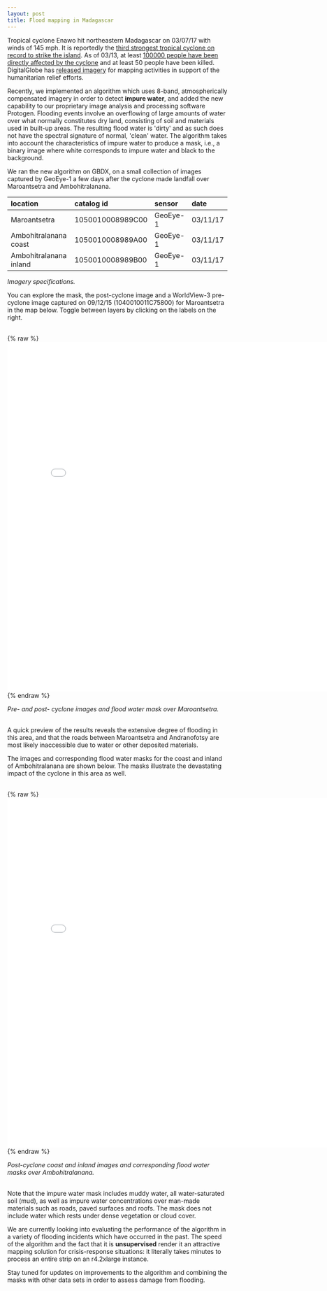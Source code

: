 ```yaml
---
layout: post
title: Flood mapping in Madagascar
---
```


Tropical cyclone Enawo hit northeastern Madagascar on 03/07/17 with winds of 145 mph.
It is reportedly the [third strongest tropical cyclone on record to strike the island](https://www.wunderground.com/blog/JeffMasters/category-4-tropical-cyclone-enawo-hits-madagascar).
As of 03/13, at least [100000 people have been directly affected by the cyclone](http://reliefweb.int/disaster/tc-2017-000023-mdg) and at least 50 people have been killed.
DigitalGlobe has [released imagery](http://blog.digitalglobe.com/industry/imagery-released-for-cyclone-enawo-to-support-mapping-activities/?utm_source=linkedin&utm_campaign=MadagascarCyclone&utm_medium=social) for mapping activities in support of the humanitarian relief efforts.

Recently, we implemented an algorithm which uses 8-band, atmospherically compensated imagery in order to detect **impure water**, and added the new capability to our proprietary image analysis and processing software Protogen. Flooding events
involve an overflowing of large amounts of water over what normally constitutes dry land, consisting of soil and materials used in built-up areas. The resulting flood water is 'dirty' and as such does not have the spectral signature of normal, 'clean' water. The algorithm takes into account the characteristics of impure water to produce a mask, i.e., a binary image where white corresponds to impure water and black to the background.

We ran the new algorithm on GBDX, on a small collection of images captured by GeoEye-1 a few days after the cyclone made landfall over Maroantsetra and Ambohitralanana.

| **location** | **catalog id** | **sensor** | **date** |
| :-------- |:-------- | :-------- | :-------- |
| Maroantsetra | 1050010008989C00 | GeoEye-1 | 03/11/17 |
| Ambohitralanana coast | 1050010008989A00 | GeoEye-1 | 03/11/17 |
| Ambohitralanana inland | 1050010008989B00 | GeoEye-1 | 03/11/17 |

*Imagery specifications.*

You can explore the mask, the post-cyclone image and a WorldView-3 pre-cyclone image captured on 09/12/15 (1040010011C75800) for Maroantsetra in the map below. Toggle between layers by clicking on the labels on the right.

<br>
{% raw %}
<iframe frameborder="no" border="0" marginwidth="0" marginheight="0" width="800" height="800" src="../pages/enawo-madagascar/maroantsetra.html"></iframe>
{% endraw %}

*Pre- and post- cyclone images and flood water mask over Maroantsetra.*
<br><br>

A quick preview of the results reveals the extensive degree of flooding in this area, and that the roads between Maroantsetra and Andranofotsy are most likely inaccessible due to water or other deposited materials.    

The images and corresponding flood water masks for the coast and inland of Ambohitralanana are shown below.
The masks illustrate the devastating impact of the cyclone in this area as well.

<br>
{% raw %}
<iframe frameborder="no" border="0" marginwidth="0" marginheight="0" width="800" height="800" src="../pages/enawo-madagascar/ambohitralanana.html"></iframe>
{% endraw %}

*Post-cyclone coast and inland images and corresponding flood water masks over Ambohitralanana.*
<br><br>

Note that the impure water mask includes muddy water, all water-saturated soil (mud), as well as impure water concentrations over man-made materials such as roads, paved surfaces and roofs. The mask does not include water which rests under dense vegetation or cloud cover.

We are currently looking into evaluating the performance of the algorithm in a variety of flooding incidents which have occurred in the past. The speed of the algorithm and the fact that it is **unsupervised** render it an attractive mapping solution for crisis-response situations: it literally takes minutes to process an entire strip on an r4.2xlarge instance.

Stay tuned for updates on improvements to the algorithm and combining the masks with other data sets in order to assess damage from flooding.
